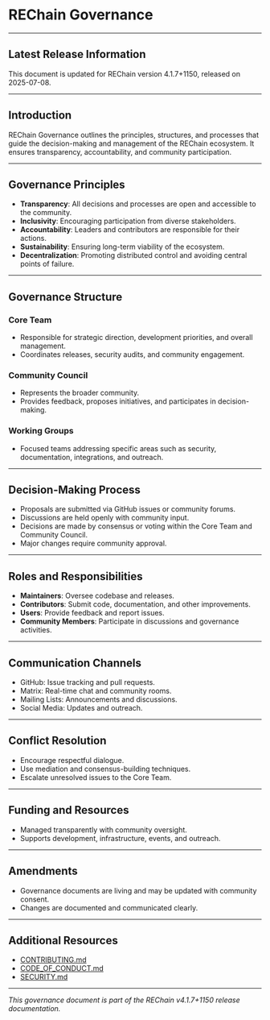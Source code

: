 # REChain Governance

---

## Latest Release Information

This document is updated for REChain version 4.1.7+1150, released on 2025-07-08.

---

## Introduction

REChain Governance outlines the principles, structures, and processes that guide the decision-making and management of the REChain ecosystem. It ensures transparency, accountability, and community participation.

---

## Governance Principles

- **Transparency**: All decisions and processes are open and accessible to the community.
- **Inclusivity**: Encouraging participation from diverse stakeholders.
- **Accountability**: Leaders and contributors are responsible for their actions.
- **Sustainability**: Ensuring long-term viability of the ecosystem.
- **Decentralization**: Promoting distributed control and avoiding central points of failure.

---

## Governance Structure

### Core Team

- Responsible for strategic direction, development priorities, and overall management.
- Coordinates releases, security audits, and community engagement.

### Community Council

- Represents the broader community.
- Provides feedback, proposes initiatives, and participates in decision-making.

### Working Groups

- Focused teams addressing specific areas such as security, documentation, integrations, and outreach.

---

## Decision-Making Process

- Proposals are submitted via GitHub issues or community forums.
- Discussions are held openly with community input.
- Decisions are made by consensus or voting within the Core Team and Community Council.
- Major changes require community approval.

---

## Roles and Responsibilities

- **Maintainers**: Oversee codebase and releases.
- **Contributors**: Submit code, documentation, and other improvements.
- **Users**: Provide feedback and report issues.
- **Community Members**: Participate in discussions and governance activities.

---

## Communication Channels

- GitHub: Issue tracking and pull requests.
- Matrix: Real-time chat and community rooms.
- Mailing Lists: Announcements and discussions.
- Social Media: Updates and outreach.

---

## Conflict Resolution

- Encourage respectful dialogue.
- Use mediation and consensus-building techniques.
- Escalate unresolved issues to the Core Team.

---

## Funding and Resources

- Managed transparently with community oversight.
- Supports development, infrastructure, events, and outreach.

---

## Amendments

- Governance documents are living and may be updated with community consent.
- Changes are documented and communicated clearly.

---

## Additional Resources

- [CONTRIBUTING.md](docs/CONTRIBUTING.md)
- [CODE_OF_CONDUCT.md](docs/CODE_OF_CONDUCT.md)
- [SECURITY.md](docs/SECURITY.md)

---

*This governance document is part of the REChain v4.1.7+1150 release documentation.*
